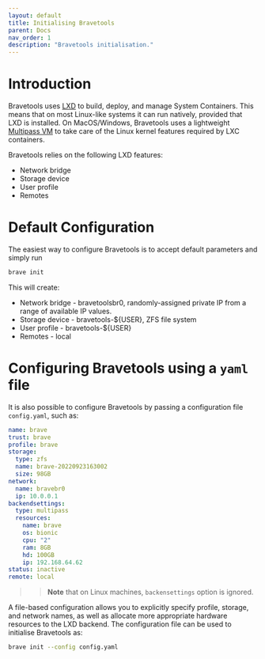 ```yaml
---
layout: default
title: Initialising Bravetools
parent: Docs
nav_order: 1
description: "Bravetools initialisation."
---
```


# Introduction

Bravetools uses [LXD](https://documentation.ubuntu.com/lxd/en/latest/) to build, deploy, and manage System Containers. This means that on most Linux-like systems it can run natively, provided that LXD is installed. On MacOS/Windows, Bravetools uses a lightweight [Multipass VM](https://multipass.run) to take care of the Linux kernel features required by LXC containers.

Bravetools relies on the following LXD features:

* Network bridge
* Storage device
* User profile
* Remotes

# Default Configuration

The easiest way to configure Bravetools is to accept default parameters and simply run

```bash
brave init
```

This will create:

* Network bridge - bravetoolsbr0, randomly-assigned private IP from a range of available IP values.
* Storage device - bravetools-${USER}, ZFS file system
* User profile - bravetools-${USER}
* Remotes - local

# Configuring Bravetools using a `yaml` file

It is also possible to configure Bravetools by passing a configuration file `config.yaml`, such as:


```yaml
name: brave
trust: brave
profile: brave
storage:
  type: zfs
  name: brave-20220923163002
  size: 98GB
network:
  name: bravebr0
  ip: 10.0.0.1
backendsettings:
  type: multipass
  resources:
    name: brave
    os: bionic
    cpu: "2"
    ram: 8GB
    hd: 100GB
    ip: 192.168.64.62
status: inactive
remote: local
```

>> **Note** that on Linux machines, `backensettings` option is ignored.

A file-based configuration allows you to explicitly specify profile, storage, and network names, as well as allocate more appropriate hardware resources to the LXD backend. The configuration file can be used to initialise Bravetools as:

```bash
brave init --config config.yaml
```